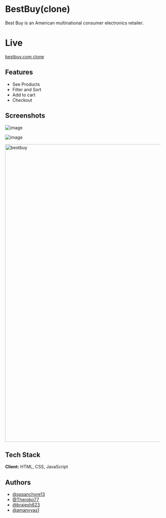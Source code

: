 # BestBuy(clone)

Best Buy is an American multinational consumer electronics retailer.

# Live
[bestbuy.com clone](https://helpful-queijadas-7df9c1.netlify.app/)

## Features

- See Products
- Filter and Sort
- Add to cart
- Checkout


## Screenshots



![image](https://user-images.githubusercontent.com/105917542/207207394-eee033a0-7160-498d-92d4-edc612edeb30.png)

![image](https://user-images.githubusercontent.com/105917542/207207504-bf533f4b-0d96-408d-932d-7bf7bae09f00.png)

<img width="960" alt="bestbuy" src="https://user-images.githubusercontent.com/44722841/190205879-0bc965e7-d900-4631-b5f1-50729b3ae326.png">



## Tech Stack

**Client:** HTML, CSS, JavaScript



## Authors

- [@spsanchore13](https://github.com/spsanchore13)
- [@Therobo77](https://github.com/Therobo77)
- [@brajesh623](https://github.com/brajesh623)
- [@amanvyas1](https://github.com/amanvyas1)
